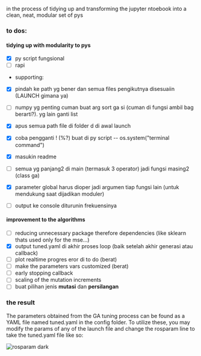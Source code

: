 in the process of tidying up and transforming the jupyter ntoebook into a clean, neat, modular set of pys

### to dos: 

#### tidying up with modularity to pys 
- [x] py script fungsional
- [ ] rapi
- supporting:
- [x] pindah ke path yg bener dan semua files pengikutnya disesuaiin (LAUNCH gimana ya) 
- [ ] numpy yg penting cuman buat arg sort ga si (cuman di fungsi ambil bag berarti?). yg lain ganti list
- [x] apus semua path file di folder d di awal launch
- [x] coba pengganti ! (%?) buat di py script -- os.system("terminal command")
- [x] masukin readme
- [ ] semua yg panjang2 di main (termasuk 3 operator) jadi fungsi masing2 (class ga)
- [x] parameter global harus dioper jadi argumen tiap fungsi lain (untuk mendukung saat dijadikan moduler)
- [ ] output ke console diturunin frekuensinya


#### improvement to the algorithms
- [ ] reducing unnecessary package therefore dependencies (like sklearn thats used only for the mse...)
- [x] output tuned.yaml di akhir proses loop (baik setelah akhir generasi atau callback)
- [ ] plot realtime progres eror di to do (berat)
- [ ] make the parameters vars customized (berat)
- [ ] early stopping callback
- [ ] scaling of the mutation increments
- [ ] buat pilihan jenis **mutasi** dan **persilangan**

### the result
The parameters obtained from the GA tuning process can be found as a YAML file named tuned.yaml in the config folder. To utilize these, you may modify the params of any of the launch file and change the rosparam line to take the tuned.yaml file like so:


![rosparam dark](https://user-images.githubusercontent.com/67263982/115954070-1cbf5a00-a519-11eb-858e-427c511f5e34.png)

